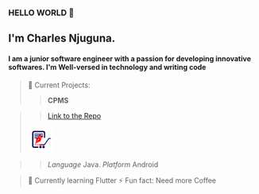### HELLO WORLD 👋

## I'm Charles Njuguna.
#### I am a junior software engineer with a passion for developing innovative softwares. I'm Well-versed in technology and writing code



> 🔭 Current Projects:
>> **CPMS**

>> [Link to the Repo](https://github.com/charlesncn/CPMS)
> <img src="https://github.com/charlesncn/CPMS/blob/main/app/src/main/res/mipmap-xxhdpi/pj_icon.png" width="50" height="50">

>> *Language* Java.
>> *Platform* Android


> 🌱 Currently learning Flutter
> ⚡ Fun fact: Need more Coffee

